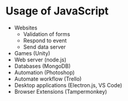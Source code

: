 # Usage of JavaScript

- Websites
    - Validation of forms
    - Respond to event
    - Send data server
- Games (Unity)
- Web server (node.js)
- Databases (MongoDB)
- Automation (Photoshop)
- Automate workflow (Trello)
- Desktop applications (Electron.js, VS Code)
- Browser Extensions (Tampermonkey)